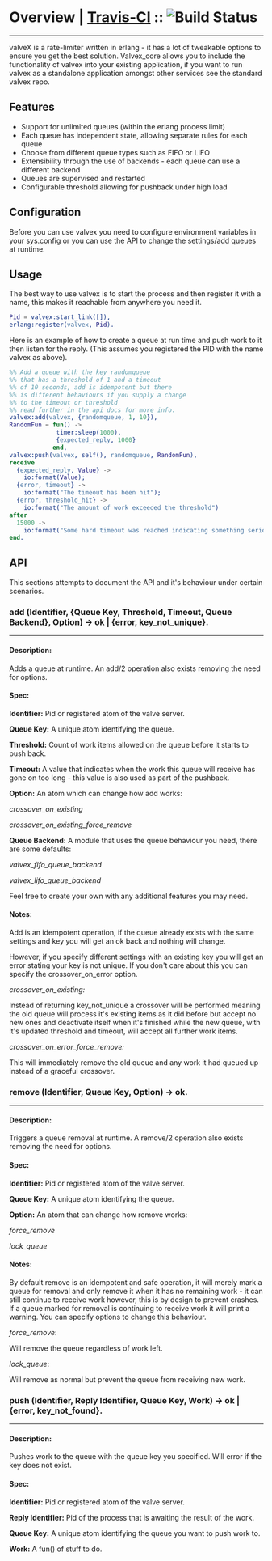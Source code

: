 # Overview | [Travis-CI](https://travis-ci.org/hazardfn/valvex_core) :: ![Build Status](https://travis-ci.org/hazardfn/valvex_core.svg)
--------
valveX is a rate-limiter written in erlang - it has a lot of tweakable
options to ensure you get the best solution. Valvex_core allows you to
include the functionality of valvex into your existing application, if
you want to run valvex as a standalone application amongst other
services see the standard valvex repo.

Features
--------
* Support for unlimited queues (within the erlang process limit)
* Each queue has independent state, allowing separate rules for each queue
* Choose from different queue types such as FIFO or LIFO
* Extensibility through the use of backends - each queue can use a
   different backend
* Queues are supervised and restarted
* Configurable threshold allowing for pushback under high load

Configuration
--------
Before you can use valvex you need to configure environment variables
in your sys.config or you can use the API to change the settings/add
queues at runtime.

Usage
--------
The best way to use valvex is to start the process and then register
it with a name, this makes it reachable from anywhere you need it.

````erlang
Pid = valvex:start_link([]),
erlang:register(valvex, Pid).
````
Here is an example of how to create a queue at run time and push work
to it then listen for the reply. (This assumes you registered the PID
with the name valvex as above).

````erlang
%% Add a queue with the key randomqueue
%% that has a threshold of 1 and a timeout
%% of 10 seconds, add is idempotent but there
%% is different behaviours if you supply a change
%% to the timeout or threshold
%% read further in the api docs for more info.
valvex:add(valvex, {randomqueue, 1, 10}),
RandomFun = fun() ->
             timer:sleep(1000),
             {expected_reply, 1000}
            end,
valvex:push(valvex, self(), randomqueue, RandomFun),
receive
  {expected_reply, Value} ->
    io:format(Value);
  {error, timeout} ->
    io:format("The timeout has been hit");
  {error, threshold_hit} ->
    io:format("The amount of work exceeded the threshold")
after
  15000 ->
    io:format("Some hard timeout was reached indicating something seriously went wrong")
end.
````

API
--------

This sections attempts to document the API and it's behaviour under certain scenarios.

### add (Identifier, {Queue Key, Threshold, Timeout, Queue Backend}, Option) -> ok | {error, key_not_unique}.
---
#### Description:

Adds a queue at runtime. An add/2 operation also exists removing the need for options.

#### Spec:

**Identifier:** Pid or registered atom of the valve server.

**Queue Key:** A unique atom identifying the queue.

**Threshold:** Count of work items allowed on the queue before it starts to push back.

**Timeout:** A value that indicates when the work this queue will receive has gone on too long - this value is also used as part of the pushback.

**Option:** An atom which can change how add works:

_crossover_on_existing_

_crossover_on_existing_force_remove_

**Queue Backend:** A module that uses the queue behaviour you need, there are some defaults:

_valvex_fifo_queue_backend_

_valvex_lifo_queue_backend_

Feel free to create your own with any additional features you may need.

#### Notes:

Add is an idempotent operation, if the queue already exists with the same settings and key you will get an ok back and nothing will change.

However, if you specify different settings with an existing key you will get an error stating your key is not unique. If you don't care about this you can specify the crossover_on_error option.

_crossover_on_existing:_

Instead of returning key_not_unique a crossover will be performed meaning the old queue will process it's existing items as it did before but accept no new ones and deactivate itself when it's finished while the new queue, with it's updated threshold and timeout, will accept all further work items.

_crossover_on_error_force_remove:_

This will immediately remove the old queue and any work it had queued up instead of a graceful crossover.

### remove (Identifier, Queue Key, Option) -> ok.
---
#### Description:

Triggers a queue removal at runtime. A remove/2 operation also exists removing the need for options.

#### Spec:

**Identifier:** Pid or registered atom of the valve server.

**Queue Key:** A unique atom identifying the queue.

**Option:** An atom that can change how remove works:

_force_remove_

_lock_queue_

#### Notes:

By default remove is an idempotent and safe operation, it will merely mark a queue for removal and only remove it when it has no remaining work - it can still continue to receive work however, this is by design to prevent crashes. If a queue marked for removal is continuing to receive work it will print a warning. You can specify options to change this behaviour.

_force_remove_:

Will remove the queue regardless of work left.

_lock_queue_:

Will remove as normal but prevent the queue from receiving new work.

### push (Identifier, Reply Identifier, Queue Key, Work) -> ok | {error, key_not_found}.
---
#### Description:

Pushes work to the queue with the queue key you specified. Will error if the key does not exist.

#### Spec:

**Identifier:** Pid or registered atom of the valve server.

**Reply Identifier:** Pid of the process that is awaiting the result of the work.

**Queue Key:** A unique atom identifying the queue you want to push work to.

**Work:** A fun() of stuff to do.
